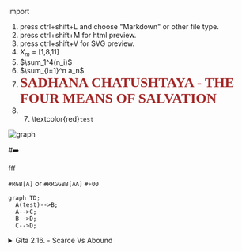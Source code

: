 import
1. press ctrl+shift+L and choose "Markdown" or other file type.
2. press ctrl+shift+M for html preview.
3. press ctrl+shift+V for SVG preview.
4.  $X_m$ = [1,8,11]
5. $\sum_1^4(n_i)$
6. $\sum_{i=1}^n a_n$
7. **<span style="color:brown;font-family:Calibri; font-size:2em;"> SADHANA CHATUSHTAYA - THE FOUR MEANS OF SALVATION </span>**
8. 7. \textcolor{red}`test`

![graph](../ILLUSTRATIONS/2.16.svg)

#:arrow_right:



fff

`#RGB[A]` or `#RRGGBB[AA]`
`#F00`

```mermaid
graph TD;
  A(test)-->B;
  A-->C;
  B-->D;
  C-->D;
```
<p>
<details>
<summary>Gita 2.16. - Scarce Vs Abound</summary>

`These details <em>will</em> remain <strong>hidden</strong> until expanded`

<pre><code>PASTE LOGS HERE</code></pre>

</details>
</p>

